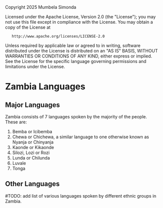 Copyright 2025 Mumbela Simonda

   Licensed under the Apache License, Version 2.0 (the "License");
   you may not use this file except in compliance with the License.
   You may obtain a copy of the License at

       http://www.apache.org/licenses/LICENSE-2.0

   Unless required by applicable law or agreed to in writing, software
   distributed under the License is distributed on an "AS IS" BASIS,
   WITHOUT WARRANTIES OR CONDITIONS OF ANY KIND, either express or implied.
   See the License for the specific language governing permissions and
   limitations under the License.

# Zambia Languages
## Major Languages
Zambia consists of 7 languages spoken by the majority of the people. These are:
1. Bemba or Icibemba
2. Chewa or Chichewa, a similar language to one otherwise known as Nyanja or Chinyanja
3. Kaonde or Kikaonde
4. Silozi, Lozi or Rozi
5. Lunda or Chilunda
6. Luvale
7. Tonga

## Other Languages
#TODO: add list of various languages spoken by different ethnic groups in Zambia.
